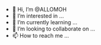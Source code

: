 - 👋 Hi, I’m @ALLOMOH
- 👀 I’m interested in ...
- 🌱 I’m currently learning ...
- 💞️ I’m looking to collaborate on ...
- 📫 How to reach me ...

<!---
ALLOMOH/ALLOMOH is a ✨ special ✨ repository because its `README.md` (this file) appears on your GitHub profile.
You can click the Preview link to take a look at your changes.
--->

